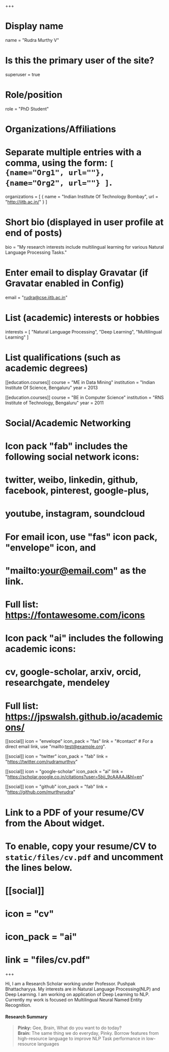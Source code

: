 +++
# Display name
name = "Rudra Murthy V"

# Is this the primary user of the site?
superuser = true

# Role/position
role = "PhD Student"

# Organizations/Affiliations
#   Separate multiple entries with a comma, using the form: `[ {name="Org1", url=""}, {name="Org2", url=""} ]`.
organizations = [ { name = "Indian Institute Of Technology Bombay", url = "http://iitb.ac.in/" } ]

# Short bio (displayed in user profile at end of posts)
bio = "My research interests include multilingual learning for various Natural Language Processing Tasks."

# Enter email to display Gravatar (if Gravatar enabled in Config)
email = "rudra@cse.iitb.ac.in"

# List (academic) interests or hobbies
interests = [
  "Natural Language Processing",
  "Deep Learning",
  "Multilingual Learning"
]

# List qualifications (such as academic degrees)
[[education.courses]]
  course = "ME in Data Mining"
  institution = "Indian Institute Of Science, Bengaluru"
  year = 2013

[[education.courses]]
  course = "BE in Computer Science"
  institution = "RNS Institute of Technology, Bengaluru"
  year = 2011

# Social/Academic Networking
#
# Icon pack "fab" includes the following social network icons:
#
#   twitter, weibo, linkedin, github, facebook, pinterest, google-plus,
#   youtube, instagram, soundcloud
#
#   For email icon, use "fas" icon pack, "envelope" icon, and
#   "mailto:your@email.com" as the link.
#
#   Full list: https://fontawesome.com/icons
#
# Icon pack "ai" includes the following academic icons:
#
#   cv, google-scholar, arxiv, orcid, researchgate, mendeley
#
#   Full list: https://jpswalsh.github.io/academicons/

[[social]]
  icon = "envelope"
  icon_pack = "fas"
  link = "#contact"  # For a direct email link, use "mailto:test@example.org".

[[social]]
  icon = "twitter"
  icon_pack = "fab"
  link = "https://twitter.com/rudramurthyv"

[[social]]
  icon = "google-scholar"
  icon_pack = "ai"
  link = "https://scholar.google.co.in/citations?user=5bjj_9cAAAAJ&hl=en"

[[social]]
  icon = "github"
  icon_pack = "fab"
  link = "https://github.com/murthyrudra"

# Link to a PDF of your resume/CV from the About widget.
# To enable, copy your resume/CV to `static/files/cv.pdf` and uncomment the lines below.
# [[social]]
#   icon = "cv"
#   icon_pack = "ai"
#   link = "files/cv.pdf"

+++

Hi, I am a Research Scholar working under Professor. Pushpak Bhattacharyya. My interests are in Natural Language Processing(NLP) and Deep Learning. I am working on application of Deep Learning to NLP. Currently my work is focused on Multilingual Neural Named Entity Recognition.

#### Research Summary

> **Pinky:** Gee, Brain, What do you want to do today?  
> **Brain:** The same thing we do everyday, Pinky. Borrow features from high-resource language to improve NLP Task performance in low-resource languages
